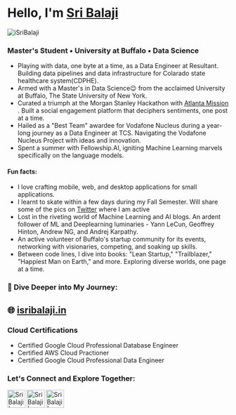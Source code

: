 <h1>Hello, I'm <a href="https://isribalaji.in/">Sri Balaji</a>
<!--   <img src="https://raw.githubusercontent.com/ABSphreak/ABSphreak/master/gifs/Hi.gif" width="30px"> -->
</h1>

<p align="left"> <img src="https://komarev.com/ghpvc/?username=iSriBalaji&label=Views&color=blue&style=flat" alt="iSriBalaji" /> </p>

### Master's Student • University at Buffalo • Data Science
- Playing with data, one byte at a time, as a Data Engineer at Resultant. Building data pipelines and data infrastructure for Colarado state healthcare system(CDPHE).
- Armed with a Master's in Data Science😉 from the acclaimed University at Buffalo, The State University of New York.
- Curated a triumph at the Morgan Stanley Hackathon with <a href="https://atlanta-mission.herokuapp.com/">Atlanta Mission</a> . Built a social engagement platform that deciphers sentiments, one post at a time.
- Hailed as a "Best Team" awardee for Vodafone Nucleus during a year-long journey as a Data Engineer at TCS. Navigating the Vodafone Nucleus Project with ideas and innovation.
- Spent a summer with Fellowship.AI, igniting Machine Learning marvels specifically on the language models.
#### Fun facts: 
- I love crafting mobile, web, and desktop applications for small applications.
- I learnt to skate within a few days during my Fall Semester. Will share some of the pics on [Twitter] where I am active
- Lost in the riveting world of Machine Learning and AI blogs. An ardent follower of ML and Deeplearning luminaries - Yann LeCun, Geoffrey Hinton, Andrew NG, and Andrej Karpathy.
- An active volunteer of Buffalo's startup community for its events, networking with visionaries, competing, and soaking up skills.
- Between code lines, I dive into books: "Lean Startup," "Trailblazer," "Happiest Man on Earth," and more. Exploring diverse worlds, one page at a time.
<!-- <a href="https://twitter.com/isribalaji">Twitter</a> -->

### 👀 Dive Deeper into My Journey: 
## **🌐 [isribalaji.in](https://isribalaji.in/)**

### Cloud Certifications
* Certified Google Cloud Professional Database Engineer
* Certified AWS Cloud Practioner
* Certified Google Cloud Professional Data Engineer

### Let's Connect and Explore Together:

<!--- [<img align="left" alt="Sri Balaji Portfolio" width="41px" src="https://cdn-icons-png.flaticon.com/512/3884/3884864.png" />][website] -->
[<img align="left" alt="Sri Balaji | LinkedIn" width="41px" src="https://cdn-icons-png.flaticon.com/512/174/174857.png" />][linkedin]
[<img align="left" alt="Sri Balaji | Twitter" width="41px" src="https://cdn-icons-png.flaticon.com/512/733/733579.png" />][twitter]
<!--- [<img align="left" alt="Sri Balaji | WhatsApp" width="41px" src="https://cdn-icons-png.flaticon.com/512/733/733585.png" />][whatsapp] -->
[<img align="left" alt="Sri Balaji | Instagram" width="41px" src="https://cdn-icons-png.flaticon.com/512/174/174855.png" />][instagram]

<!--- [whatsapp]:https://wa.me/+1 -->
<!---[website]: https://isribalaji.in/ -->
[twitter]: https://twitter.com/isribalaji
[instagram]: https://www.instagram.com/isribalaji/
[linkedin]: https://www.linkedin.com/in/sri-balaji/
<br />


<!---
### Good in Python and have done numerous projects using it
### Python Packages I've worked on
#### Numpy, Pandas, SciKit Learn, OpenCV, Tensorflow, Keras, Requests

### Frameworks
#### Django: 
- Built a microblogging platform with analytics and natural language processing
- Get the code in CallodineBlog repo

### Flutter Apps
- Developed numerous static mobile apps using Flutter

### <ins> Programming Languages: </ins>
#### C, Python, R, Octave, Flutter

### <ins> Web Technologies: </ins>
#### HTML, CSS, Bootstrap, Javascript, Django

### <ins> Database: </ins>
#### MySQL, Firebase, Oracle SQL, SQLlite, PostgreSQL

### <ins> Tools & Technologies: </ins>
#### Git, GitHub, Tableau, Machine Learning, Linux(Debian Based Distros), Jenkins(CI/CD), Apache Spark, Apache Airflow, Tableau, Shell Scripting, JIRA, Confluence, SharePoint

### <ins> Cloud Technologies: </ins>
#### Google Cloud(Data engineering products), AWS
-->

<!-- Sri Balaji's Github Stats -->
<!--
<div style="margin-top: 20px;">
  <div style="margin-bottom: 10px;">
    <img alt="Sri Balaji Github Stats" src="https://github-readme-stats.vercel.app/api?username=iSriBalaji&show_icons=true&hide_border=false" />
  </div>
  <div>
    <img alt="Top Langs" src="https://github-readme-stats.vercel.app/api/top-langs/?username=isribalaji" />
  </div>
</div>
-->
